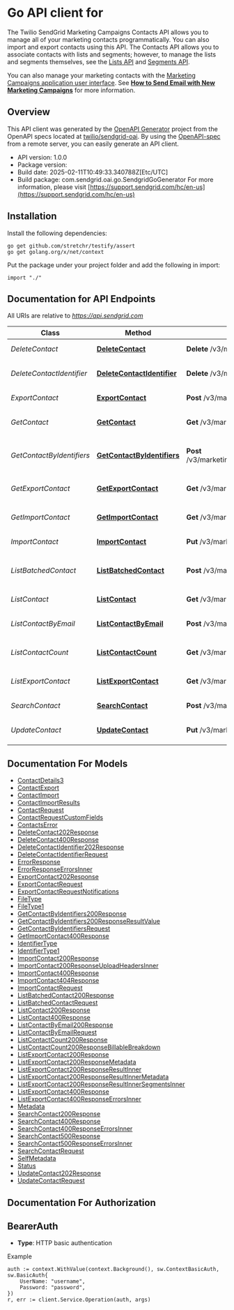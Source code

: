 # Go API client for 

The Twilio SendGrid Marketing Campaigns Contacts API allows you to manage all of your marketing contacts programmatically. You can also import and export contacts using this API. The Contacts API allows you to associate contacts with lists and segments; however, to manage the lists and segments themselves, see the [Lists API](https://docs.sendgrid.com/api-reference/lists/) and [Segments API](https://docs.sendgrid.com/api-reference/segmenting-contacts-v2/).

You can also manage your marketing contacts with the [Marketing Campaigns application user interface](https://mc.sendgrid.com/contacts). See [**How to Send Email with New Marketing Campaigns**](https://docs.sendgrid.com/ui/sending-email/how-to-send-email-with-marketing-campaigns) for more information.

## Overview
This API client was generated by the [OpenAPI Generator](https://openapi-generator.tech) project from the OpenAPI specs located at [twilio/sendgrid-oai](https://github.com/twilio/sendgrid-oai/tree/main/spec).  By using the [OpenAPI-spec](https://www.openapis.org/) from a remote server, you can easily generate an API client.

- API version: 1.0.0
- Package version: 
- Build date: 2025-02-11T10:49:33.340788Z[Etc/UTC]
- Build package: com.sendgrid.oai.go.SendgridGoGenerator
For more information, please visit [https://support.sendgrid.com/hc/en-us](https://support.sendgrid.com/hc/en-us)

## Installation

Install the following dependencies:

```shell
go get github.com/stretchr/testify/assert
go get golang.org/x/net/context
```

Put the package under your project folder and add the following in import:

```golang
import "./"
```

## Documentation for API Endpoints

All URIs are relative to *https://api.sendgrid.com*

Class | Method | HTTP request | Description
------------ | ------------- | ------------- | -------------
*DeleteContact* | [**DeleteContact**](docs/DeleteContact.md#deletecontact) | **Delete** /v3/marketing/contacts | Delete Contacts
*DeleteContactIdentifier* | [**DeleteContactIdentifier**](docs/DeleteContactIdentifier.md#deletecontactidentifier) | **Delete** /v3/marketing/contacts/{ContactId}/identifiers | Delete a Contact Identifier
*ExportContact* | [**ExportContact**](docs/ExportContact.md#exportcontact) | **Post** /v3/marketing/contacts/exports | Export Contacts
*GetContact* | [**GetContact**](docs/GetContact.md#getcontact) | **Get** /v3/marketing/contacts/{Id} | Get a Contact by ID
*GetContactByIdentifiers* | [**GetContactByIdentifiers**](docs/GetContactByIdentifiers.md#getcontactbyidentifiers) | **Post** /v3/marketing/contacts/search/identifiers/{IdentifierType} | Get Contacts by Identifiers
*GetExportContact* | [**GetExportContact**](docs/GetExportContact.md#getexportcontact) | **Get** /v3/marketing/contacts/exports/{Id} | Export Contacts Status
*GetImportContact* | [**GetImportContact**](docs/GetImportContact.md#getimportcontact) | **Get** /v3/marketing/contacts/imports/{Id} | Import Contacts Status
*ImportContact* | [**ImportContact**](docs/ImportContact.md#importcontact) | **Put** /v3/marketing/contacts/imports | Import Contacts
*ListBatchedContact* | [**ListBatchedContact**](docs/ListBatchedContact.md#listbatchedcontact) | **Post** /v3/marketing/contacts/batch | Get Batched Contacts by IDs
*ListContact* | [**ListContact**](docs/ListContact.md#listcontact) | **Get** /v3/marketing/contacts | Get Sample Contacts
*ListContactByEmail* | [**ListContactByEmail**](docs/ListContactByEmail.md#listcontactbyemail) | **Post** /v3/marketing/contacts/search/emails | Get Contacts by Emails
*ListContactCount* | [**ListContactCount**](docs/ListContactCount.md#listcontactcount) | **Get** /v3/marketing/contacts/count | Get Total Contact Count
*ListExportContact* | [**ListExportContact**](docs/ListExportContact.md#listexportcontact) | **Get** /v3/marketing/contacts/exports | Get All Existing Exports
*SearchContact* | [**SearchContact**](docs/SearchContact.md#searchcontact) | **Post** /v3/marketing/contacts/search | Search Contacts
*UpdateContact* | [**UpdateContact**](docs/UpdateContact.md#updatecontact) | **Put** /v3/marketing/contacts | Add or Update a Contact


## Documentation For Models

 - [ContactDetails3](ContactDetails3.md)
 - [ContactExport](ContactExport.md)
 - [ContactImport](ContactImport.md)
 - [ContactImportResults](ContactImportResults.md)
 - [ContactRequest](ContactRequest.md)
 - [ContactRequestCustomFields](ContactRequestCustomFields.md)
 - [ContactsError](ContactsError.md)
 - [DeleteContact202Response](DeleteContact202Response.md)
 - [DeleteContact400Response](DeleteContact400Response.md)
 - [DeleteContactIdentifier202Response](DeleteContactIdentifier202Response.md)
 - [DeleteContactIdentifierRequest](DeleteContactIdentifierRequest.md)
 - [ErrorResponse](ErrorResponse.md)
 - [ErrorResponseErrorsInner](ErrorResponseErrorsInner.md)
 - [ExportContact202Response](ExportContact202Response.md)
 - [ExportContactRequest](ExportContactRequest.md)
 - [ExportContactRequestNotifications](ExportContactRequestNotifications.md)
 - [FileType](FileType.md)
 - [FileType1](FileType1.md)
 - [GetContactByIdentifiers200Response](GetContactByIdentifiers200Response.md)
 - [GetContactByIdentifiers200ResponseResultValue](GetContactByIdentifiers200ResponseResultValue.md)
 - [GetContactByIdentifiersRequest](GetContactByIdentifiersRequest.md)
 - [GetImportContact400Response](GetImportContact400Response.md)
 - [IdentifierType](IdentifierType.md)
 - [IdentifierType1](IdentifierType1.md)
 - [ImportContact200Response](ImportContact200Response.md)
 - [ImportContact200ResponseUploadHeadersInner](ImportContact200ResponseUploadHeadersInner.md)
 - [ImportContact400Response](ImportContact400Response.md)
 - [ImportContact404Response](ImportContact404Response.md)
 - [ImportContactRequest](ImportContactRequest.md)
 - [ListBatchedContact200Response](ListBatchedContact200Response.md)
 - [ListBatchedContactRequest](ListBatchedContactRequest.md)
 - [ListContact200Response](ListContact200Response.md)
 - [ListContact400Response](ListContact400Response.md)
 - [ListContactByEmail200Response](ListContactByEmail200Response.md)
 - [ListContactByEmailRequest](ListContactByEmailRequest.md)
 - [ListContactCount200Response](ListContactCount200Response.md)
 - [ListContactCount200ResponseBillableBreakdown](ListContactCount200ResponseBillableBreakdown.md)
 - [ListExportContact200Response](ListExportContact200Response.md)
 - [ListExportContact200ResponseMetadata](ListExportContact200ResponseMetadata.md)
 - [ListExportContact200ResponseResultInner](ListExportContact200ResponseResultInner.md)
 - [ListExportContact200ResponseResultInnerMetadata](ListExportContact200ResponseResultInnerMetadata.md)
 - [ListExportContact200ResponseResultInnerSegmentsInner](ListExportContact200ResponseResultInnerSegmentsInner.md)
 - [ListExportContact400Response](ListExportContact400Response.md)
 - [ListExportContact400ResponseErrorsInner](ListExportContact400ResponseErrorsInner.md)
 - [Metadata](Metadata.md)
 - [SearchContact200Response](SearchContact200Response.md)
 - [SearchContact400Response](SearchContact400Response.md)
 - [SearchContact400ResponseErrorsInner](SearchContact400ResponseErrorsInner.md)
 - [SearchContact500Response](SearchContact500Response.md)
 - [SearchContact500ResponseErrorsInner](SearchContact500ResponseErrorsInner.md)
 - [SearchContactRequest](SearchContactRequest.md)
 - [SelfMetadata](SelfMetadata.md)
 - [Status](Status.md)
 - [UpdateContact202Response](UpdateContact202Response.md)
 - [UpdateContactRequest](UpdateContactRequest.md)


## Documentation For Authorization



## BearerAuth

- **Type**: HTTP basic authentication

Example

```golang
auth := context.WithValue(context.Background(), sw.ContextBasicAuth, sw.BasicAuth{
    UserName: "username",
    Password: "password",
})
r, err := client.Service.Operation(auth, args)
```

